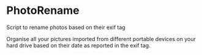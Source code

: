 # PhotoRename
Script to rename photos based on their exif tag

Organise all your pictures imported from different portable devices on your hard drive based on their date as reported in the exif tag.
